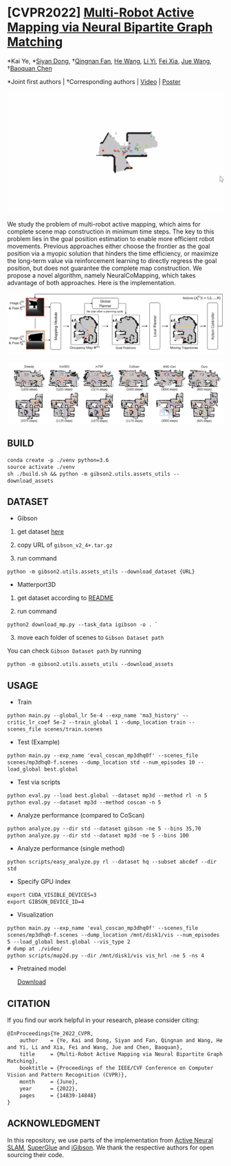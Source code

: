 # [CVPR2022] [Multi-Robot Active Mapping via Neural Bipartite Graph Matching](https://arxiv.org/abs/2203.16319)

*Kai Ye, *[Siyan Dong](https://siyandong.github.io/), †[Qingnan Fan](https://fqnchina.github.io/), [He Wang](https://hughw19.github.io/), [Li Yi](https://ericyi.github.io/), [Fei Xia](https://fxia22.github.io/), [Jue Wang](https://juewang725.github.io/), †[Baoquan Chen](http://cfcs.pku.edu.cn/baoquan/)

*Joint first authors | †Corresponding authors | [Video](https://www.youtube.com/watch?v=M7LRzWDG6mk) | [Poster](https://drive.google.com/drive/folders/165IrU8BUIu-fQGhiaV7Sc0zqETs_I6g_?usp=sharing)


![demo](example/demo.gif)


We study the problem of multi-robot active mapping, which aims for complete scene map construction in minimum time steps. The key to this problem lies in the goal position estimation to enable more efficient robot movements. Previous approaches either choose the frontier as the goal position via a myopic solution that hinders the time efficiency, or maximize the long-term value via reinforcement learning to directly regress the goal position, but does not guarantee the complete map construction. We propose a novel algorithm, namely NeuralCoMapping, which takes advantage of both approaches. Here is the implementation.

![architecture](example/arch.png)

![visual result](example/results.png)


## BUILD

```shell
conda create -p ./venv python=3.6
source activate ./venv
sh ./build.sh && python -m gibson2.utils.assets_utils --download_assets
```



## DATASET

+ Gibson

1. get dataset [here](https://forms.gle/36TW9uVpjrE1Mkf9A)

2. copy URL of `gibson_v2_4+.tar.gz`

3. run command

  ```shell
  python -m gibson2.utils.assets_utils --download_dataset {URL}
  ```


+ Matterport3D

1. get dataset according to [README](https://github.com/StanfordVL/GibsonEnv/blob/master/gibson/data/README.md)

2. run command

  ```shell
  python2 download_mp.py --task_data igibson -o . `
  ```

3. move each folder of scenes to `Gibson Dataset path`

  You can check `Gibson Dataset path` by running

  ```shell
  python -m gibson2.utils.assets_utils --download_assets
  ```



## USAGE

+ Train

```shell
python main.py --global_lr 5e-4 --exp_name 'ma3_history' --critic_lr_coef 5e-2 --train_global 1 --dump_location train --scenes_file scenes/train.scenes
```

+ Test (Example)

```shell
python main.py --exp_name 'eval_coscan_mp3dhq0f' --scenes_file scenes/mp3dhq0-f.scenes --dump_location std --num_episodes 10 --load_global best.global
```

+ Test via scripts

```shell
python eval.py --load best.global --dataset mp3d --method rl -n 5
python eval.py --dataset mp3d --method coscan -n 5
```

+ Analyze performance (compared to CoScan)

```shell
python analyze.py --dir std --dataset gibson -ne 5 --bins 35,70
python analyze.py --dir std --dataset mp3d -ne 5 --bins 100
```

+ Analyze performance (single method)

```shell
python scripts/easy_analyze.py rl --dataset hq --subset abcdef --dir std
```

+ Specify GPU Index

```shell
export CUDA_VISIBLE_DEVICES=3
export GIBSON_DEVICE_ID=4
```

+ Visualization

```shell
python main.py --exp_name 'eval_coscan_mp3dhq0f' --scenes_file scenes/mp3dhq0-f.scenes --dump_location /mnt/disk1/vis --num_episodes 5 --load_global best.global --vis_type 2
# dump at ./video/
python scripts/map2d.py --dir /mnt/disk1/vis vis_hrl -ne 5 -ns 4
```

+ Pretrained model

  [Download](https://drive.google.com/file/d/1F9KH0VZXCiwlVDy9umGjNkLl1adh6htW/view?usp=sharing)



## CITATION

If you find our work helpful in your research, please consider citing:

```
@InProceedings{Ye_2022_CVPR,
    author    = {Ye, Kai and Dong, Siyan and Fan, Qingnan and Wang, He and Yi, Li and Xia, Fei and Wang, Jue and Chen, Baoquan},
    title     = {Multi-Robot Active Mapping via Neural Bipartite Graph Matching},
    booktitle = {Proceedings of the IEEE/CVF Conference on Computer Vision and Pattern Recognition (CVPR)},
    month     = {June},
    year      = {2022},
    pages     = {14839-14848}
}
```



## ACKNOWLEDGMENT

In this repository, we use parts of the implementation from [Active Neural SLAM](https://github.com/devendrachaplot/Neural-SLAM), [SuperGlue](https://github.com/HeatherJiaZG/SuperGlue-pytorch) and [iGibson](https://github.com/StanfordVL/iGibson). We thank the respective authors for open sourcing their code.
